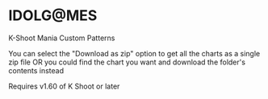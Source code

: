 # IDOLG@MES
K-Shoot Mania Custom Patterns

You can select the "Download as zip" option to get all the charts as a single zip file OR you could find the chart you want and download the folder's contents instead

Requires v1.60 of K Shoot or later
